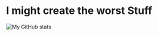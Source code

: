 # I might create the worst Stuff

![My GitHub stats](https://github-readme-stats.vercel.app/api?username=DavidRutkevich&show_icons=true&theme=nightowl)
